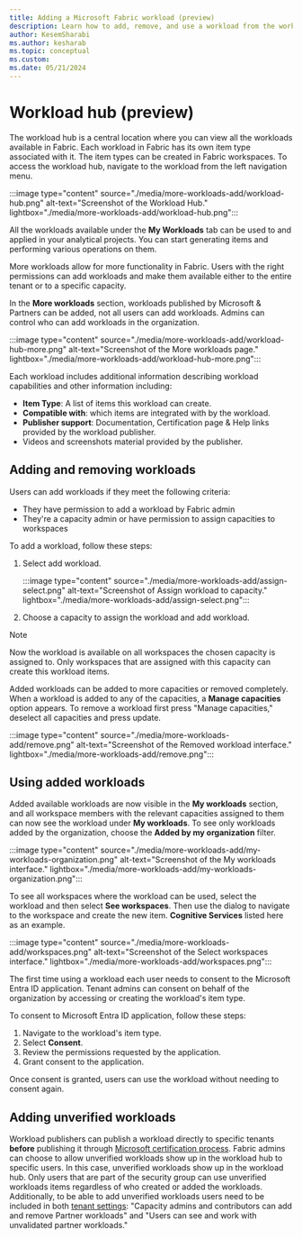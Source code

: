 ```yaml
---
title: Adding a Microsoft Fabric workload (preview)
description: Learn how to add, remove, and use a workload from the workload hub.
author: KesemSharabi
ms.author: kesharab
ms.topic: conceptual
ms.custom:
ms.date: 05/21/2024
---
```


# Workload hub (preview)

The workload hub is a central location where you can view all the workloads available in Fabric. Each workload in Fabric has its own item type associated with it. The item types can be created in Fabric workspaces. To access the workload hub, navigate to the workload from the left navigation menu.

:::image type="content" source="./media/more-workloads-add/workload-hub.png" alt-text="Screenshot of the Workload Hub." lightbox="./media/more-workloads-add/workload-hub.png":::

All the workloads available under the **My Workloads** tab can be used to and applied in your analytical projects. You can start generating items and performing various operations on them.

More workloads allow for more functionality in Fabric. Users with the right permissions can add workloads and make them available either to the entire tenant or to a specific capacity.

In the **More workloads** section, workloads published by Microsoft & Partners can be added, not all users can add workloads. Admins can control who can add workloads in the organization.

:::image type="content" source="./media/more-workloads-add/workload-hub-more.png" alt-text="Screenshot of the More workloads page." lightbox="./media/more-workloads-add/workload-hub-more.png":::

Each workload includes additional information describing workload capabilities and other information including:

* **Item Type**: A list of items this workload can create.
* **Compatible with**: which items are integrated with by the workload.
* **Publisher support**: Documentation, Certification page & Help links provided by the workload publisher.
* Videos and screenshots material provided by the publisher.

## Adding and removing workloads

Users can add workloads if they meet the following criteria:

* They have permission to add a workload by Fabric admin
* They're a capacity admin or have permission to assign capacities to workspaces

To add a workload, follow these steps:

1. Select add workload.

   :::image type="content" source="./media/more-workloads-add/assign-select.png" alt-text="Screenshot of Assign workload to capacity." lightbox="./media/more-workloads-add/assign-select.png":::

1. Choose a capacity to assign the workload and add workload.

> [!NOTE]
>Now the workload is available on all workspaces the chosen capacity is assigned to. Only workspaces that are assigned with this capacity can create this workload items.

Added workloads can be added to more capacities or removed completely. When a workload is added to any of the capacities, a **Manage capacities** option appears.
To remove a workload first press "Manage capacities," deselect all capacities and press update.

:::image type="content" source="./media/more-workloads-add/remove.png" alt-text="Screenshot of the Removed workload interface." lightbox="./media/more-workloads-add/remove.png":::

## Using added workloads

Added available workloads are now visible in the **My workloads** section, and all workspace members with the relevant capacities assigned to them can now see the workload under **My workloads**.
To see only workloads added by the organization, choose the **Added by my organization** filter.

:::image type="content" source="./media/more-workloads-add/my-workloads-organization.png" alt-text="Screenshot of the My workloads interface." lightbox="./media/more-workloads-add/my-workloads-organization.png":::

To see all workspaces where the workload can be used, select the workload and then select **See workspaces**. Then use the dialog to navigate to the workspace and create the new item. **Cognitive Services** listed here as an example.

:::image type="content" source="./media/more-workloads-add/workspaces.png" alt-text="Screenshot of the Select workspaces interface." lightbox="./media/more-workloads-add/workspaces.png":::

The first time using a workload each user needs to consent to the Microsoft Entra ID application. Tenant admins can consent on behalf of the organization by accessing or creating the workload's item type.

To consent to Microsoft Entra ID application, follow these steps:

1. Navigate to the workload's item type.
1. Select **Consent**.
1. Review the permissions requested by the application.
1. Grant consent to the application.

Once consent is granted, users can use the workload without needing to consent again.

## Adding unverified workloads
Workload publishers can publish a workload directly to specific tenants **before** publishing it through [Microsoft certification process](../workload-development-kit/publish-workload-requirements.md).
Fabric admins can choose to allow unverified workloads show up in the workload hub to specific users. In this case, unverified workloads show up in the workload hub. Only users that are part of the security group can use unverified workloads items regardless of who created or added the workloads. 
Additionally, to be able to add unverified workloads users need to be included in both [tenant settings](../admin/tenant-settings-index.md#additional-workloads-preview): "Capacity admins and contributors can add and remove Partner workloads" and "Users can see and work with unvalidated partner workloads."
